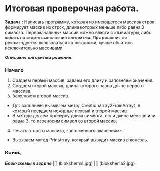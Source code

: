# Итоговая проверочная работа.

**Задача :**
Написать программу, которая из имеющегося массива строк формирует массив из строк, длина которых меньше либо равна 3 символа. Первоначальный массив можно ввести с клавиатуры, либо задать на старте выполнения алгоритма. При решение не рекомендуется пользоваться коллекциями, лучше обойтись исключительно массивами


***Описание алгоритма решения:***
### Начало
1. Создаем первый массив, задаем его длину и заполняем значения.
2. Создаем второй массив, длина которого равна длине первого массива.
3. Заполняем второй массив. 
* Для заполнеия вызываем метод CreationArray2FromArray1, в который пеердаем исходные первый и второй массив.
* В методе делаем проверку длина символа, если длина меньше или равна 3, то переносим символ во второй массив.
4. Печать второго массива, заполненного значениями.
* Вызываем метод PrintArray, который выводит массив в консоль.
### Конец

***Блок-схемы  к задаче***
|[] (blokshema1.jpg)
|[] (blokshema2.jpg)